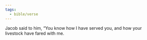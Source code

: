 ```yaml
---
tags:
  - bible/verse
---
```

Jacob said to him, “You know how I have served you, and how your livestock have fared with me.